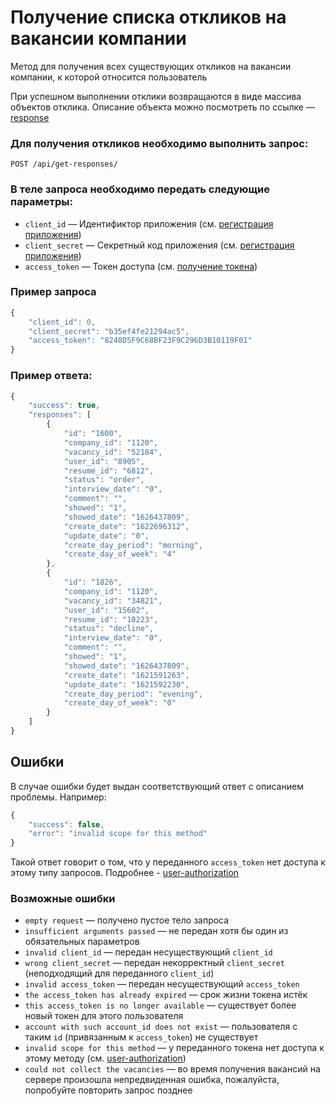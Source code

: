 # Получение списка откликов на вакансии компании

Метод для получения всех существующих откликов на вакансии компании, к которой относится пользователь

При успешном выполнении отклики возвращаются в виде массива объектов отклика. Описание объекта можно посмотреть по ссылке — [response](https://github.com/len0xx/career-api/blob/main/docs/response.md)

### Для получения откликов необходимо выполнить запрос:
```
POST /api/get-responses/
```

### В теле запроса необходимо передать следующие параметры:
* `client_id` — Идентификтор приложения (см. [регистрация приложения](https://xn--80adjbxl0aeb4ii6a.xn--p1ai/wp-admin/admin.php?page=apps))
* `client_secret` — Секретный код приложения (см. [регистрация приложения](https://xn--80adjbxl0aeb4ii6a.xn--p1ai/wp-admin/admin.php?page=apps))
* `access_token` — Токен доступа (см. [получение токена](https://github.com/len0xx/career-api/blob/main/docs/auth.md))

### Пример запроса
```javascript
{
    "client_id": 0,
    "client_secret": "b35ef4fe21294ac5",
    "access_token": "8248D5F9C68BF23F9C296D3B10119F01"
}
```

### Пример ответа:
```javascript
{
    "success": true,
    "responses": [
        {
            "id": "1600",
            "company_id": "1120",
            "vacancy_id": "52184",
            "user_id": "8905",
            "resume_id": "6812",
            "status": "order",
            "interview_date": "0",
            "comment": "",
            "showed": "1",
            "showed_date": "1626437809",
            "create_date": "1622696312",
            "update_date": "0",
            "create_day_period": "morning",
            "create_day_of_week": "4"
        },
        {
            "id": "1826",
            "company_id": "1120",
            "vacancy_id": "34821",
            "user_id": "15602",
            "resume_id": "10223",
            "status": "decline",
            "interview_date": "0",
            "comment": "",
            "showed": "1",
            "showed_date": "1626437809",
            "create_date": "1621591263",
            "update_date": "1621592230",
            "create_day_period": "evening",
            "create_day_of_week": "0"
        }
    ]
}
```

## Ошибки

В случае ошибки будет выдан соответствующий ответ с описанием проблемы. Например:
```javascript
{
    "success": false,
    "error": "invalid scope for this method"
}
```
Такой ответ говорит о том, что у переданного `access_token` нет доступа к этому типу запросов. Подробнее -  [user-authorization](https://github.com/len0xx/career-api/blob/main/docs/user-authorization.md#%D0%B2%D0%BE%D0%B7%D0%BC%D0%BE%D0%B6%D0%BD%D1%8B%D0%B5-%D0%B7%D0%BD%D0%B0%D1%87%D0%B5%D0%BD%D0%B8%D1%8F-scope)

### Возможные ошибки
* `empty request` — получено пустое тело запроса
* `insufficient arguments passed` — не передан хотя бы один из обязательных параметров
* `invalid client_id` — передан несуществующий `client_id`
* `wrong client_secret` — передан некорректный `client_secret` (неподходящий для переданного `client_id`)
* `invalid access_token` — передан несуществующий `access_token`
* `the access_token has already expired` — срок жизни токена истёк
* `this access_token is no longer available` — существует более новый токен для этого пользователя
* `account with such account_id does not exist` — пользователя с таким `id` (привязанным к `access_token`) не существует
* `invalid scope for this method` — у переданного токена нет доступа к этому методу (см. [user-authorization](https://github.com/len0xx/career-api/blob/main/docs/user-authorization.md#%D0%B2%D0%BE%D0%B7%D0%BC%D0%BE%D0%B6%D0%BD%D1%8B%D0%B5-%D0%B7%D0%BD%D0%B0%D1%87%D0%B5%D0%BD%D0%B8%D1%8F-scope))
* `could not collect the vacancies` — во время получения вакансий на сервере произошла непредвиденная ошибка, пожалуйста, попробуйте повторить запрос позднее
